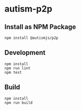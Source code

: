 # autism-p2p


## Install as NPM Package

```
npm install @autismjs/p2p
```

## Development

```
npm install
npm run lint
npm test
```

## Build

```
npm install
npm run build
```